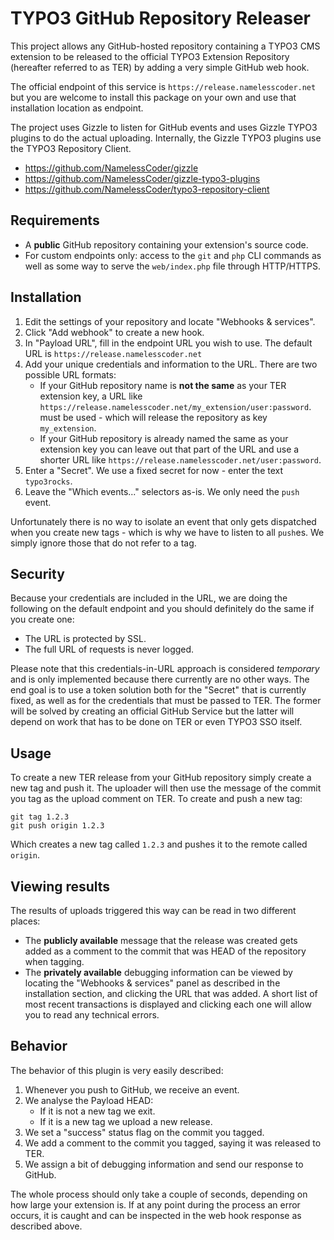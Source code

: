 TYPO3 GitHub Repository Releaser
================================

This project allows any GitHub-hosted repository containing a TYPO3 CMS
extension to be released to the official TYPO3 Extension Repository
(hereafter referred to as TER) by adding a very simple GitHub web hook.

The official endpoint of this service is `https://release.namelesscoder.net`
but you are welcome to install this package on your own and use that
installation location as endpoint.

The project uses Gizzle to listen for GitHub events and uses Gizzle TYPO3
plugins to do the actual uploading. Internally, the Gizzle TYPO3 plugins
use the TYPO3 Repository Client.
 
* https://github.com/NamelessCoder/gizzle
* https://github.com/NamelessCoder/gizzle-typo3-plugins
* https://github.com/NamelessCoder/typo3-repository-client

Requirements
------------

* A **public** GitHub repository containing your extension's source code.
* For custom endpoints only: access to the `git` and `php` CLI commands as
  well as some way to serve the `web/index.php` file through HTTP/HTTPS.

Installation
------------

1. Edit the settings of your repository and locate "Webhooks & services".
2. Click "Add webhook" to create a new hook.
3. In "Payload URL", fill in the endpoint URL you wish to use. The default
   URL is `https://release.namelesscoder.net`
4. Add your unique credentials and information to the URL. There are two
   possible URL formats:
   * If your GitHub repository name is **not the same** as your TER extension
     key, a URL like `https://release.namelesscoder.net/my_extension/user:password`.
     must be used - which will release the repository as key `my_extension`.
   * If your GitHub repository is already named the same as your extension
     key you can leave out that part of the URL and use a shorter URL like
     `https://release.namelesscoder.net/user:password`.
5. Enter a "Secret". We use a fixed secret for now - enter the text `typo3rocks`.
6. Leave the "Which events..." selectors as-is. We only need the `push` event.

Unfortunately there is no way to isolate an event that only gets dispatched
when you create new tags - which is why we have to listen to all `push`es.
We simply ignore those that do not refer to a tag.

Security
--------

Because your credentials are included in the URL, we are doing the following
on the default endpoint and you should definitely do the same if you create one:

* The URL is protected by SSL.
* The full URL of requests is never logged.

Please note that this credentials-in-URL approach is considered *temporary* and
is only implemented because there currently are no other ways. The end goal is
to use a token solution both for the "Secret" that is currently fixed, as well
as for the credentials that must be passed to TER. The former will be solved
by creating an official GitHub Service but the latter will depend on work that
has to be done on TER or even TYPO3 SSO itself.

Usage
-----

To create a new TER release from your GitHub repository simply create a new
tag and push it. The uploader will then use the message of the commit you tag
as the upload comment on TER. To create and push a new tag:

```
git tag 1.2.3
git push origin 1.2.3
```

Which creates a new tag called `1.2.3` and pushes it to the remote called `origin`.

Viewing results
---------------

The results of uploads triggered this way can be read in two different places:

* The **publicly available** message that the release was created gets added
  as a comment to the commit that was HEAD of the repository when tagging.
* The **privately available** debugging information can be viewed by locating
  the "Webhooks & services" panel as described in the installation section, and
  clicking the URL that was added. A short list of most recent transactions is
  displayed and clicking each one will allow you to read any technical errors.

Behavior
--------

The behavior of this plugin is very easily described:

1. Whenever you push to GitHub, we receive an event.
2. We analyse the Payload HEAD:
   * If it is not a new tag we exit.
   * If it is a new tag we upload a new release.
3. We set a "success" status flag on the commit you tagged.
4. We add a comment to the commit you tagged, saying it was released to TER.
5. We assign a bit of debugging information and send our response to GitHub.

The whole process should only take a couple of seconds, depending on how large
your extension is. If at any point during the process an error occurs, it is
caught and can be inspected in the web hook response as described above.
